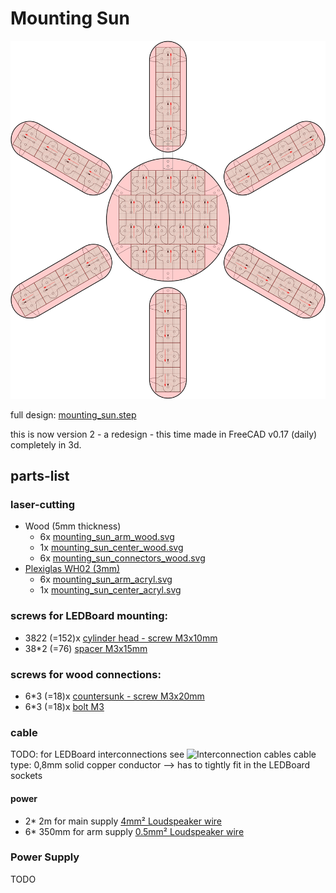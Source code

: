 <!--lint disable list-item-indent-->

# Mounting Sun

![Mounting Sun](mounting_sun.svg)

full design: [mounting_sun.step ](mounting_sun.svg)

this is now version 2 - a redesign - this time made in FreeCAD v0.17 (daily) completely in 3d.

## parts-list

### laser-cutting
- Wood (5mm thickness)
  - 6x [mounting_sun_arm_wood.svg](mounting_sun_arm_wood.svg)
  - 1x [mounting_sun_center_wood.svg](mounting_sun_center_wood.svg)
  - 6x [mounting_sun_connectors_wood.svg](mounting_sun_connectors_wood.svg)
- [Plexiglas WH02 (3mm)](https://www.plexiglas-shop.com/DE/de/einseitig-satiniert-d3k0ydk22v3/plexiglas-satinice-weiss-wh02-sc-1jmuadz2jyj~p.html?know=search%3AWH02)
  - 6x [mounting_sun_arm_acryl.svg](mounting_sun_arm_acryl.svg)
  - 1x [mounting_sun_center_acryl.svg](mounting_sun_center_acryl.svg)

### screws for LEDBoard mounting:
- 38*2*2 (=152)x [cylinder head - screw M3x10mm](https://www.wegertseder.com/ArticleDetails.aspx?ANR=2588-412)
- 38*2 (=76) [spacer M3x15mm](https://www.reichelt.de/index.html?ARTICLE=7120&GROUPID=7758&artnr=DI+15MM)

### screws for wood connections:
- 6*3 (=18)x [countersunk - screw M3x20mm](https://www.wegertseder.com/ArticleDetails.aspx?ANR=2606-242)
- 6*3 (=18)x [bolt M3](https://www.wegertseder.com/ArticleDetails.aspx?AKNUM=3991)

### cable

TODO:
for LEDBoard interconnections see ![Interconnection cables](hw/cable_length_interconnection.svg)
cable type: 0,8mm solid copper conductor --> has to tightly fit in the LEDBoard sockets

#### power
- 2* 2m for main supply [4mm² Loudspeaker wire](https://www.reichelt.de/index.html?ARTICLE=9887&GROUPID=5034&artnr=LAT+400-5)
- 6* 350mm for arm supply [0.5mm² Loudspeaker wire](https://www.reichelt.de/index.html?ARTICLE=74777&GROUPID=5034&artnr=LAW+205-10)

### Power Supply
TODO
